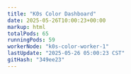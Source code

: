 ```yaml
---
title: "K0s Color Dashboard"
date: 2025-05-26T10:00:23+00:00
markup: html
totalPods: 65
runningPods: 59
workerNode: "k0s-color-worker-1"
lastUpdate: "2025-05-26 05:00:23 CST"
gitHash: "349ee23"
---
```


<!-- This content is dynamically updated by the CronJob -->
<!-- The dashboard UI is rendered by Hugo templates and CSS/JS files -->
